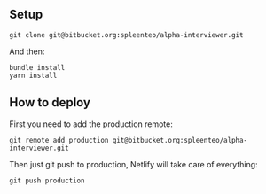 ## Setup

```
git clone git@bitbucket.org:spleenteo/alpha-interviewer.git
```

And then:

```
bundle install
yarn install
```

## How to deploy

First you need to add the production remote:

```
git remote add production git@bitbucket.org:spleenteo/alpha-interviewer.git
```

Then just git push to production, Netlify will take care of everything:

```
git push production
```
